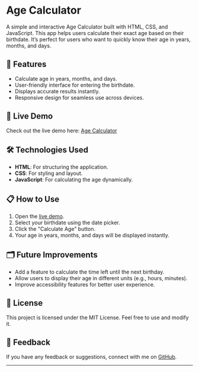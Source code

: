 # Age Calculator

A simple and interactive Age Calculator built with HTML, CSS, and JavaScript. This app helps users calculate their exact age based on their birthdate. It’s perfect for users who want to quickly know their age in years, months, and days.

## 🌟 Features

- Calculate age in years, months, and days.
- User-friendly interface for entering the birthdate.
- Displays accurate results instantly.
- Responsive design for seamless use across devices.

## 🚀 Live Demo

Check out the live demo here: [Age Calculator](https://salil-sri.github.io/Age-Calculator/)

## 🛠️ Technologies Used

- **HTML**: For structuring the application.
- **CSS**: For styling and layout.
- **JavaScript**: For calculating the age dynamically.

## 📋 How to Use

1. Open the [live demo](https://salil-sri.github.io/Age-Calculator/).
2. Select your birthdate using the date picker.
3. Click the "Calculate Age" button.
4. Your age in years, months, and days will be displayed instantly.

## 🗂️ Future Improvements

- Add a feature to calculate the time left until the next birthday.
- Allow users to display their age in different units (e.g., hours, minutes).
- Improve accessibility features for better user experience.


## 📜 License

This project is licensed under the MIT License. Feel free to use and modify it.

## 💬 Feedback

If you have any feedback or suggestions, connect with me on [GitHub](https://github.com/salil-sri).

---


